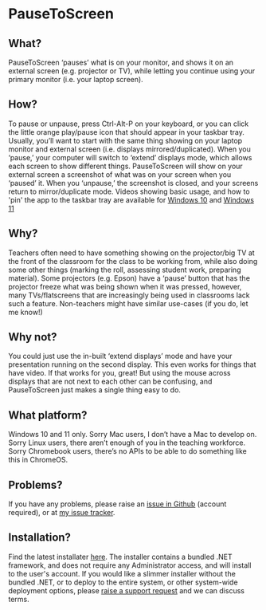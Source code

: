 # PauseToScreen

## What?
PauseToScreen ‘pauses’ what is on your monitor, and shows it on an external screen (e.g. projector or TV), while letting you continue using your primary monitor (i.e. your laptop screen). 

## How?
To pause or unpause, press Ctrl-Alt-P on your keyboard, or you can click the little orange play/pause icon that should appear in your taskbar tray. Usually, you’ll want to start with the same thing showing on your laptop monitor and external screen (i.e. displays mirrored/duplicated). When you ‘pause,’ your computer will switch to ‘extend’ displays mode, which allows each screen to show different things. PauseToScreen will show on your external screen a screenshot of what was on your screen when you ‘paused’ it. When you ‘unpause,’ the screenshot is closed, and your screens return to mirror/duplicate mode. Videos showing basic usage, and how to 'pin' the app to the taskbar tray are available for [Windows 10](https://youtu.be/h7u_-GdwRns) and [Windows 11](https://youtu.be/eMRQRUY13TU)

## Why?
Teachers often need to have something showing on the projector/big TV at the front of the classroom for the class to be working from, while also doing some other things (marking the roll, assessing student work, preparing material). Some projectors (e.g. Epson) have a ‘pause’ button that has the projector freeze what was being shown when it was pressed, however, many TVs/flatscreens that are increasingly being used in classrooms lack such a feature. Non-teachers might have similar use-cases (if you do, let me know!)

## Why not?
You could just use the in-built ‘extend displays’ mode and have your presentation running on the second display. This even works for things that have video. If that works for you, great! But using the mouse across displays that are not next to each other can be confusing, and PauseToScreen just makes a single thing easy to do.

## What platform?
Windows 10 and 11 only. Sorry Mac users, I don’t have a Mac to develop on. Sorry Linux users, there aren’t enough of you in the teaching workforce. Sorry Chromebook users, there’s no APIs to be able to do something like this in ChromeOS.

## Problems?
If you have any problems, please raise an [issue in Github](https://github.com/askvictor/PauseToScreen/issues) (account required), or at [my issue tracker](https://docs.google.com/forms/d/e/1FAIpQLSfJzt81GjENdARMeORSi-YV-yX-GoebSz8CVlZbWFcwDQQZGQ/viewform?usp=sf_link). 

## Installation?
Find the latest installater [here](https://github.com/askvictor/PauseToScreen/releases/latest/download/PauseToScreenInstaller.exe). The installer contains a bundled .NET framework, and does not require any Administrator access, and will install to the user's account. If you would like a slimmer installer without the bundled .NET, or to deploy to the entire system, or other system-wide deployment options, please [raise a support request](https://docs.google.com/forms/d/e/1FAIpQLSfJzt81GjENdARMeORSi-YV-yX-GoebSz8CVlZbWFcwDQQZGQ/viewform?usp=sf_link) and we can discuss terms. 
